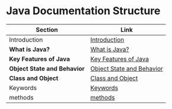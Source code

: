 # Java Documentation Structure

| Section                          | Link                                                        |
| --------------------------------- | ----------------------------------------------------------- |
| Introduction                      | [Introduction](doc/introduction.md)                         |
| **What is Java?**                 | [What is Java?](doc/what-is-java.md)                        |
| **Key Features of Java**          | [Key Features of Java](doc/key-features-of-java.md)         |
| **Object State and Behavior**     | [Object State and Behavior](doc/object-state-and-behavior.md)|
| **Class and Object**              | [Class and Object](doc/class-and-object.md)                 |
| Keywords                          | [Keywords](doc/keywords.md)                                 |
|methods                            | [methods](doc/introduction.md/method#Methods)                |

